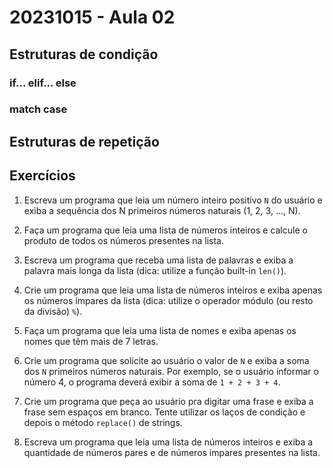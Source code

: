 # 20231015 - Aula 02

## Estruturas de condição

### if... elif... else

### match case

## Estruturas de repetição

## Exercícios

1. Escreva um programa que leia um número inteiro positivo `N` do usuário e exiba a sequência dos N primeiros números naturais (1, 2, 3, ..., N).

2. Faça um programa que leia uma lista de números inteiros e calcule o produto de todos os números presentes na lista.

3. Escreva um programa que receba uma lista de palavras e exiba a palavra mais longa da lista (dica: utilize a função built-in `len()`).

4. Crie um programa que leia uma lista de números inteiros e exiba apenas os números ímpares da lista (dica: utilize o operador módulo (ou resto da divisão) `%`).

5. Faça um programa que leia uma lista de nomes e exiba apenas os nomes que têm mais de 7 letras.

6. Crie um programa que solicite ao usuário o valor de `N` e exiba a soma dos `N` primeiros números naturais. Por exemplo, se o usuário informar o número 4, o programa deverá exibir a soma de `1 + 2 + 3 + 4`.

7. Crie um programa que peça ao usuário pra digitar uma frase e exiba a frase sem espaços em branco. Tente utilizar os laços de condição e depois o método `replace()` de strings.

8. Escreva um programa que leia uma lista de números inteiros e exiba a quantidade de números pares e de números ímpares presentes na lista.
